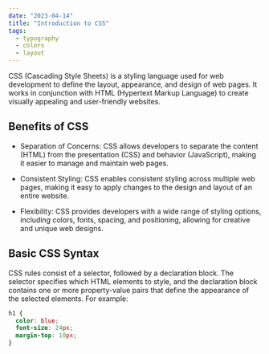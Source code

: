 ```yaml
---
date: "2023-04-14"
title: "Introduction to CSS"
tags:
  - typography
  - colors
  - layout
---
```


CSS (Cascading Style Sheets) is a styling language used for web development to define the layout, appearance, and design of web pages. It works in conjunction with HTML (Hypertext Markup Language) to create visually appealing and user-friendly websites.

<!-- end -->

## Benefits of CSS

- Separation of Concerns: CSS allows developers to separate the content (HTML) from the presentation (CSS) and behavior (JavaScript), making it easier to manage and maintain web pages.

- Consistent Styling: CSS enables consistent styling across multiple web pages, making it easy to apply changes to the design and layout of an entire website.

- Flexibility: CSS provides developers with a wide range of styling options, including colors, fonts, spacing, and positioning, allowing for creative and unique web designs.

## Basic CSS Syntax

CSS rules consist of a selector, followed by a declaration block. The selector specifies which HTML elements to style, and the declaration block contains one or more property-value pairs that define the appearance of the selected elements. For example:

```css
h1 {
  color: blue;
  font-size: 24px;
  margin-top: 10px;
}
```
